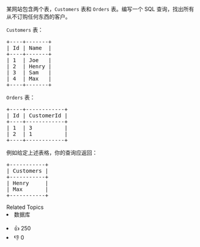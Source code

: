 <p>某网站包含两个表，<code>Customers</code> 表和 <code>Orders</code> 表。编写一个 SQL 查询，找出所有从不订购任何东西的客户。</p>

<p><code>Customers</code> 表：</p>

<pre>+----+-------+
| Id | Name  |
+----+-------+
| 1  | Joe   |
| 2  | Henry |
| 3  | Sam   |
| 4  | Max   |
+----+-------+
</pre>

<p><code>Orders</code> 表：</p>

<pre>+----+------------+
| Id | CustomerId |
+----+------------+
| 1  | 3          |
| 2  | 1          |
+----+------------+
</pre>

<p>例如给定上述表格，你的查询应返回：</p>

<pre>+-----------+
| Customers |
+-----------+
| Henry     |
| Max       |
+-----------+
</pre>
<div><div>Related Topics</div><div><li>数据库</li></div></div><br><div><li>👍 250</li><li>👎 0</li></div>
